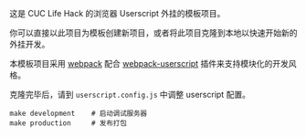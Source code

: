 这是 CUC Life Hack 的浏览器 Userscript 外挂的模板项目。

你可以直接以此项目为模板创建新项目，或者将此项目克隆到本地以快速开始新的外挂开发。

本模板项目采用 [webpack](https://github.com/webpack/webpack) 配合 [webpack-userscript](
	https://github.com/momocow/webpack-userscript
) 插件来支持模块化的开发风格。

克隆完毕后，请到 `userscript.config.js` 中调整 userscript 配置。

```shell
make development	# 启动调试服务器
make production		# 发布打包
```
